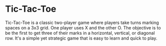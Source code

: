 # Tic-Tac-Toe

Tic-Tac-Toe is a classic two-player game where players take turns marking spaces on a 3x3 grid. One player uses X and the other O. The objective is to be the first to get three of their marks in a horizontal, vertical, or diagonal row. It's a simple yet strategic game that is easy to learn and quick to play.
